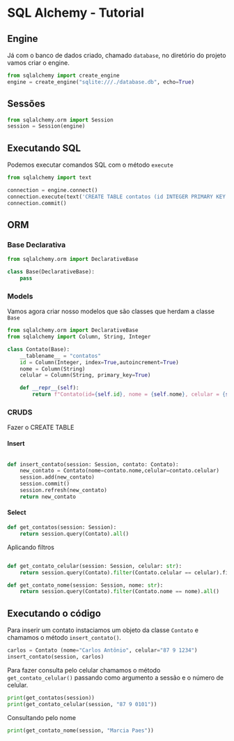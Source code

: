 # SQL Alchemy - Tutorial
## Engine
Já com o banco de dados criado, chamado `database`,  no diretório do projeto vamos criar o engine.
~~~python
from sqlalchemy import create_engine
engine = create_engine("sqlite:///./database.db", echo=True)
~~~

## Sessões
~~~python
from sqlalchemy.orm import Session
session = Session(engine)
~~~

## Executando SQL
Podemos executar comandos SQL com o método `execute`

~~~python
from sqlalchemy import text

connection = engine.connect()
connection.execute(text('CREATE TABLE contatos (id INTEGER PRIMARY KEY NOT NULL, nome VARCHAR(40), celular VARCHAR(15))'))
connection.commit()
~~~

## ORM

### Base Declarativa
~~~python
from sqlalchemy.orm import DeclarativeBase

class Base(DeclarativeBase):
    pass

~~~

### Models
Vamos agora criar nosso modelos que são classes que herdam a classe `Base`
~~~python
from sqlalchemy.orm import DeclarativeBase
from sqlalchemy import Column, String, Integer

class Contato(Base):
    __tablename__ = "contatos"
    id = Column(Integer, index=True,autoincrement=True)
    nome = Column(String)
    celular = Column(String, primary_key=True)

    def __repr__(self):
        return f"Contato(id={self.id}, nome = {self.nome}, celular = {self.celular})"
~~~

### CRUDS
Fazer o CREATE TABLE 
#### Insert
~~~python

def insert_contato(session: Session, contato: Contato):
    new_contato = Contato(nome=contato.nome,celular=contato.celular)
    session.add(new_contato)
    session.commit()
    session.refresh(new_contato)
    return new_contato
~~~

#### Select


~~~python
def get_contatos(session: Session):
    return session.query(Contato).all()
~~~

Aplicando filtros
~~~python

def get_contato_celular(session: Session, celular: str):
    return session.query(Contato).filter(Contato.celular == celular).first()

def get_contato_nome(session: Session, nome: str):
    return session.query(Contato).filter(Contato.nome == nome).all()
~~~

## Executando o código
Para inserir um contato instaciamos um objeto da classe `Contato` e chamamos o método `insert_contato()`.

~~~python
carlos = Contato (nome="Carlos Antônio", celular="87 9 1234")
insert_contato(session, carlos)
~~~

Para fazer consulta pelo celular chamamos o método `get_contato_celular()` passando como argumento a sessão e o número de celular.

~~~python
print(get_contatos(session))
print(get_contato_celular(session, "87 9 0101"))
~~~

Consultando pelo nome
~~~python
print(get_contato_nome(session, "Marcia Paes"))
~~~

